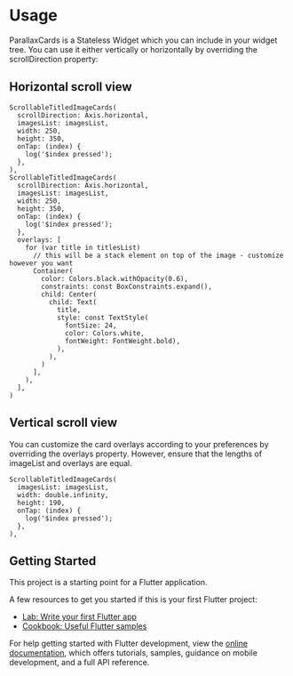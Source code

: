 # Usage
ParallaxCards is a Stateless Widget which you can include in your widget tree. You can use it either vertically or horizontally by overriding the scrollDirection property:

## Horizontal scroll view
```
ScrollableTitledImageCards(
  scrollDirection: Axis.horizontal,
  imagesList: imagesList,
  width: 250,
  height: 350,
  onTap: (index) {
    log('$index pressed');
  },
),
ScrollableTitledImageCards(
  scrollDirection: Axis.horizontal,
  imagesList: imagesList,
  width: 250,
  height: 350,
  onTap: (index) {
    log('$index pressed');
  },
  overlays: [
    for (var title in titlesList)
      // this will be a stack element on top of the image - customize however you want
      Container(
        color: Colors.black.withOpacity(0.6),
        constraints: const BoxConstraints.expand(),
        child: Center(
          child: Text(
            title,
            style: const TextStyle(
              fontSize: 24,
              color: Colors.white,
              fontWeight: FontWeight.bold),
            ),
          ),
        )
      ],
    ),
  ],
)
```

## Vertical scroll view
You can customize the card overlays according to your preferences by overriding the overlays property. However, ensure that the lengths of imageList and overlays are equal.
```
ScrollableTitledImageCards(
  imagesList: imagesList,
  width: double.infinity,
  height: 190,
  onTap: (index) {
    log('$index pressed');
  },
),
```
## Getting Started

This project is a starting point for a Flutter application.

A few resources to get you started if this is your first Flutter project:

- [Lab: Write your first Flutter app](https://docs.flutter.dev/get-started/codelab)
- [Cookbook: Useful Flutter samples](https://docs.flutter.dev/cookbook)

For help getting started with Flutter development, view the
[online documentation](https://docs.flutter.dev/), which offers tutorials,
samples, guidance on mobile development, and a full API reference.

